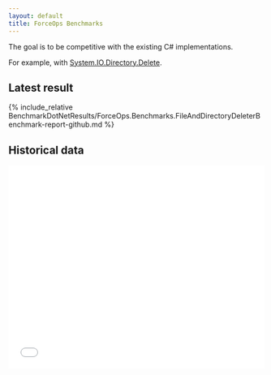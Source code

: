 ```yaml
---
layout: default
title: ForceOps Benchmarks
---
```


<style>
    div.container-lg { max-width: 1200px!important; }
</style>

The goal is to be competitive with the existing C# implementations.

For example, with [System.IO.Directory.Delete](https://learn.microsoft.com/en-us/dotnet/api/system.io.directory.delete?view=net-7.0).

## Latest result

{% include_relative BenchmarkDotNetResults/ForceOps.Benchmarks.FileAndDirectoryDeleterBenchmark-report-github.md %}

## Historical data

<div class="iframe-container">
<iframe src="dev/bench/index.html" onload='javascript:(function(o){o.style.height=o.contentWindow.document.body.scrollHeight+25+"px";}(this));' style="height:400px;width:100%;border:none;overflow:hidden;"></iframe>
</div>